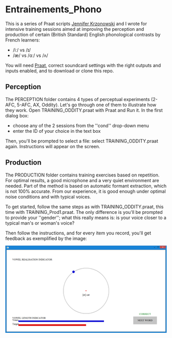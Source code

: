 # Entrainements_Phono
This is a series of Praat scripts [Jennifer Krzonowski](http://www.ddl.cnrs.fr/Annuaires/index.asp?Langue=EN&Page=Jennifer+KRZONOWSKI&) and I wrote for intensive training sessions aimed at improving the perception and production of certain (British Standard) English phonological contrasts by French learners: 
- /iː/ vs /ɪ/
- /æ/ vs /ɑː/ vs /ʌ/

You will need [Praat](http://www.fon.hum.uva.nl/praat/), correct soundcard settings with the right outputs and inputs enabled, and to download or clone this repo.

## Perception

The PERCEPTION folder contains 4 types of perceptual experiments (2-AFC, 5-AFC, AX, Oddity). Let's go through one of them to illustrate how they work. 
Open TRAINING_ODDITY.praat with Praat and Run it. 
In the first dialog box:
- choose any of the 2 sessions from the ''cond'' drop-down menu
- enter the ID of your choice in the text box

Then, you'll be prompted to select a file: select TRAINING_ODDITY.praat again. 
Instructions will appear on the screen. 

## Production

The PRODUCTION folder contains training exercises based on repetition. For optimal results, a good microphone and a very quiet environment are needed. Part of the method is based on automatic formant extraction, which is not 100% accurate. From our experience, it is good enough under optimal noise conditions and with typical voices. 

To get started, follow the same steps as with TRAINING_ODDITY.praat, this time with TRAINING_Prod1.praat. The only difference is you'll be prompted to provide your ''gender''; what this really means is: is your voice closer to a typical man's or woman's voice?

Then follow the instructions, and for every item you record, you'll get feedback as exemplified by the image:

<p align="center">
<img src="https://github.com/emmanuelferragne/Entrainements_Phono/blob/master/productionScreen.png" width="600"/>
</p>

